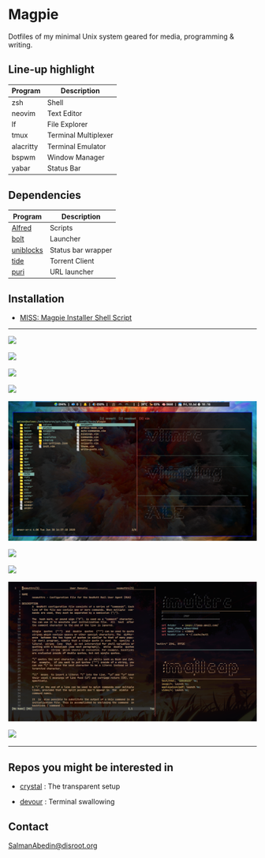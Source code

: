 # Magpie

Dotfiles of my minimal Unix system geared for media, programming & writing.

## Line-up highlight

| Program   | Description          |
| --------- | -------------------- |
| zsh       | Shell                |
| neovim    | Text Editor          |
| lf        | File Explorer        |
| tmux      | Terminal Multiplexer |
| alacritty | Terminal Emulator    |
| bspwm     | Window Manager       |
| yabar     | Status Bar           |

## Dependencies

| Program                                                 | Description        |
| ------------------------------------------------------- | ------------------ |
| [Alfred](https://github.com/salman-abedin/alfred)       | Scripts            |
| [bolt](https://github.com/salman-abedin/bolt)           | Launcher           |
| [uniblocks](https://github.com/salman-abedin/uniblocks) | Status bar wrapper |
| [tide](https://github.com/salman-abedin/tide)           | Torrent Client     |
| [puri](https://github.com/salman-abedin/puri)           | URL launcher       |

## Installation

-  [MISS: Magpie Installer Shell Script](https://github.com/salman-abedin/miss)

---

![](https://cloud.disroot.org/s/KC3TTZdzW4dpBBx/preview)

![](https://cloud.disroot.org/s/YHjELDteXdqYdqn/preview)

![](https://cloud.disroot.org/s/DNQmrBn5B2b56zP/preview)

![](https://cloud.disroot.org/s/QDigqQjTKe42dGa/preview)

![](.local/share/preview/vim.png)

![](https://cloud.disroot.org/s/t258xjFrkm5fF9Q/preview)

![](https://cloud.disroot.org/s/Gq69DEEcr9xJxNb/preview)

![](.local/share/preview/mutt.png)

![](https://cloud.disroot.org/s/tBFxaXaL8CWqSQE/preview)

---

## Repos you might be interested in

-  [crystal](https://github.com/salman-abedin/crystal)
   : The transparent setup

-  [devour](https://github.com/salman-abedin/devour)
   : Terminal swallowing

## Contact

SalmanAbedin@disroot.org
